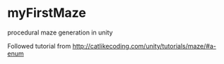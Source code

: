 # myFirstMaze
procedural maze generation in unity 

Followed tutorial from http://catlikecoding.com/unity/tutorials/maze/#a-enum
